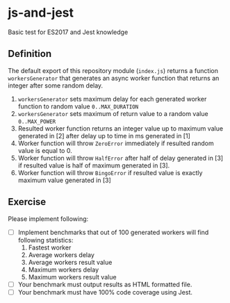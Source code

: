 # js-and-jest

Basic test for ES2017 and Jest knowledge

## Definition

The default export of this repository module (`index.js`) returns a function `workersGenerator` that generates an async worker function that returns an integer after some random delay.

1. `workersGenerator` sets maximum delay for each generated worker function to random value `0..MAX_DURATION`
2. `workersGenerator` sets maximum of return value to a random value `0..MAX_POWER`
3. Resulted worker function returns an integer value up to maximum value generated in [2] after delay up to time in ms generated in [1]
4. Worker function will throw `ZeroError` immediately if resulted random value is equal to 0.
5. Worker function will throw `HalfError` after half of delay generated in [3] if resulted value is half of maximum generated in [3].
6. Worker function will throw `BingoError` if resulted value is exactly maximum value generated in [3]

## Exercise

Please implement following:

* [ ] Implement benchmarks that out of 100 generated workers will find following statistics:
  1. Fastest worker
  2. Average workers delay
  3. Average workers result value
  4. Maximum workers delay
  5. Maximum workers result value
* [ ] Your benchmark must output results as HTML formatted file.
* [ ] Your benchmark must have 100% code coverage using Jest.
